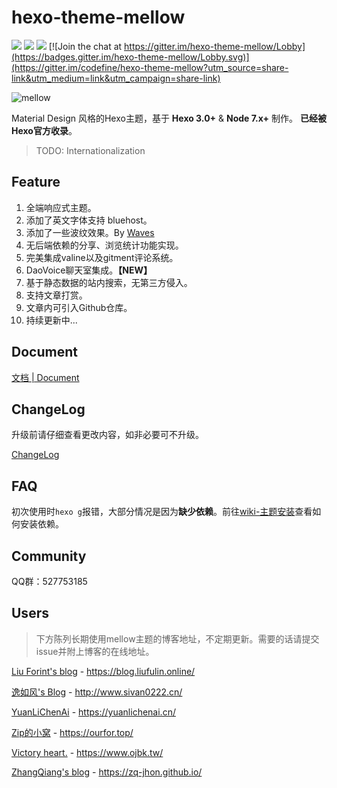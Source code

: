 hexo-theme-mellow
=================
[![](https://img.shields.io/badge/release-v1.3.6-blue.svg?style=flat-square)](https://github.com/codefine/hexo-theme-mellow/releases)
[![](https://img.shields.io/badge/document-CN-green.svg?style=flat-square)](https://github.com/codefine/hexo-theme-mellow/wiki)
[![](https://img.shields.io/badge/preview-Michael.Lu's%20blog-ff69b4.svg?style=flat-square)](https://blog.lujingtao.com)
[![Join the chat at https://gitter.im/hexo-theme-mellow/Lobby](https://badges.gitter.im/hexo-theme-mellow/Lobby.svg)](https://gitter.im/codefine/hexo-theme-mellow?utm_source=share-link&utm_medium=link&utm_campaign=share-link)

![mellow](http://blog.lujingtao.com/uploads/show.jpg)

Material Design 风格的Hexo主题，基于 **Hexo 3.0+** & **Node 7.x+** 制作。 **已经被Hexo官方收录**。

> TODO: Internationalization

## Feature

1. 全端响应式主题。
2. 添加了英文字体支持 bluehost。
3. 添加了一些波纹效果。By [Waves](https://github.com/fians/Waves)
4. 无后端依赖的分享、浏览统计功能实现。
5. 完美集成valine以及gitment评论系统。
6. DaoVoice聊天室集成。**【NEW】**
7. 基于静态数据的站内搜索，无第三方侵入。
8. 支持文章打赏。
9. 文章内可引入Github仓库。
10. 持续更新中... 

## Document

[文档 | Document](https://github.com/codefine/hexo-theme-mellow/wiki)

## ChangeLog

升级前请仔细查看更改内容，如非必要可不升级。

[ChangeLog](https://github.com/codefine/hexo-theme-mellow/releases)

## FAQ

初次使用时`hexo g`报错，大部分情况是因为**缺少依赖**。前往[wiki-主题安装](https://github.com/codefine/hexo-theme-mellow/wiki/1.-%E4%B8%BB%E9%A2%98%E5%AE%89%E8%A3%85)查看如何安装依赖。

## Community

QQ群：527753185

## Users

> 下方陈列长期使用mellow主题的博客地址，不定期更新。需要的话请提交issue并附上博客的在线地址。

[Liu Forint's blog](https://blog.liufulin.online/) - https://blog.liufulin.online/

[逸如风's Blog](http://www.sivan0222.cn/) - http://www.sivan0222.cn/

[YuanLiChenAi](https://yuanlichenai.cn/) - https://yuanlichenai.cn/

[Zip的小窝](https://ourfor.top/) - https://ourfor.top/

[Victory heart.](https://www.ojbk.tw/) - https://www.ojbk.tw/

[ZhangQiang's blog](https://zq-jhon.github.io/) - https://zq-jhon.github.io/
